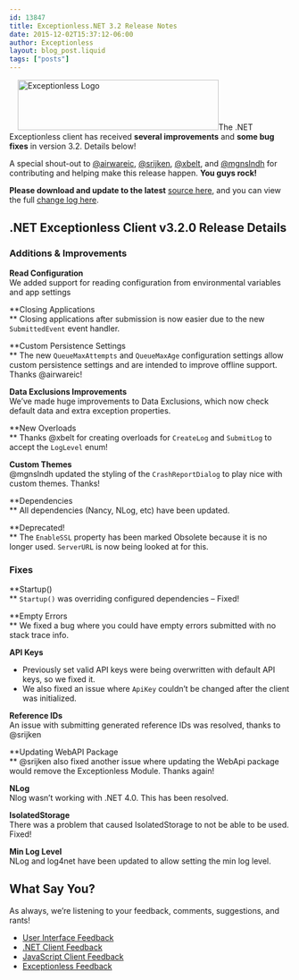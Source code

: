 ```yaml
---
id: 13847
title: Exceptionless.NET 3.2 Release Notes
date: 2015-12-02T15:37:12-06:00
author: Exceptionless
layout: blog_post.liquid
tags: ["posts"]
---
```

<img loading="lazy" class="alignright wp-image-2978" style="margin-left: 15px;" src="http://exceptionless.com/assets/exceptionless-logoBLK.png" alt="Exceptionless Logo" width="360" height="90" data-id="2978" srcset="https://exceptionless.com/assets/exceptionless-logoBLK.png 1000w, https://exceptionless.com/assets/exceptionless-logoBLK-300x75.png 300w" sizes="(max-width: 360px) 100vw, 360px" />The .NET Exceptionless client has received **several improvements** and **some bug fixes** in version 3.2. Details below!

A special shout-out to <a href="https://github.com/airwareic" target="_blank">@airwareic</a>, <a href="https://github.com/srijken" target="_blank">@srijken</a>, <a href="https://github.com/xbelt" target="_blank">@xbelt</a>, and <a href="https://github.com/mgnslndh" target="_blank">@mgnslndh</a> for contributing and helping make this release happen. **You guys rock!**

**Please download and update to the latest** <a href="https://github.com/exceptionless/Exceptionless.Net/releases/tag/v3.2.0" target="_blank">source here</a>, and you can view the full <a href="http://exceptionless.com/why/" target="_blank">change log here</a>.<!--more-->

## .NET Exceptionless Client v3.2.0 Release Details

### Additions & Improvements

**Read Configuration**  
We added support for reading configuration from environmental variables and app settings

**Closing Applications  
** Closing applications after submission is now easier due to the new `SubmittedEvent` event handler.

**Custom Persistence Settings  
** The new `QueueMaxAttempts` and `QueueMaxAge` configuration settings allow custom persistence settings and are intended to improve offline support. Thanks @airwareic!

**Data Exclusions Improvements**  
We&#8217;ve made huge improvements to Data Exclusions, which now check default data and extra exception properties.

**New Overloads  
** Thanks @xbelt for creating overloads for `CreateLog` and `SubmitLog` to accept the `LogLevel` enum!

**Custom Themes**  
@mgnslndh updated the styling of the `CrashReportDialog` to play nice with custom themes. Thanks!

**Dependencies  
** All dependencies (Nancy, NLog, etc) have been updated.

**Deprecated!  
** The `EnableSSL` property has been marked Obsolete because it is no longer used. `ServerURL` is now being looked at for this.

### Fixes

**Startup()  
** `Startup()` was overriding configured dependencies &#8211; Fixed!

**Empty Errors  
** We fixed a bug where you could have empty errors submitted with no stack trace info.

**API Keys**

  * Previously set valid API keys were being overwritten with default API keys, so we fixed it.
  * We also fixed an issue where `ApiKey` couldn&#8217;t be changed after the client was initialized.

**Reference IDs**  
An issue with submitting generated reference IDs was resolved, thanks to @srijken

**Updating WebAPI Package  
** @srijken also fixed another issue where updating the WebApi package would remove the Exceptionless Module. Thanks again!

**NLog**  
Nlog wasn&#8217;t working with .NET 4.0. This has been resolved.

**IsolatedStorage**  
There was a problem that caused IsolatedStorage to not be able to be used. Fixed!

**Min Log Level**  
NLog and log4net have been updated to allow setting the min log level.

## What Say You?

As always, we&#8217;re listening to your feedback, comments, suggestions, and rants!

  * [User Interface Feedback](https://github.com/exceptionless/Exceptionless.UI/issues/new)
  * [.NET Client Feedback](https://github.com/exceptionless/Exceptionless.Net/issues/new)
  * [JavaScript Client Feedback](https://github.com/exceptionless/Exceptionless.JavaScript/issues/new)
  * [Exceptionless Feedback](https://github.com/exceptionless/exceptionless/issues/new)
